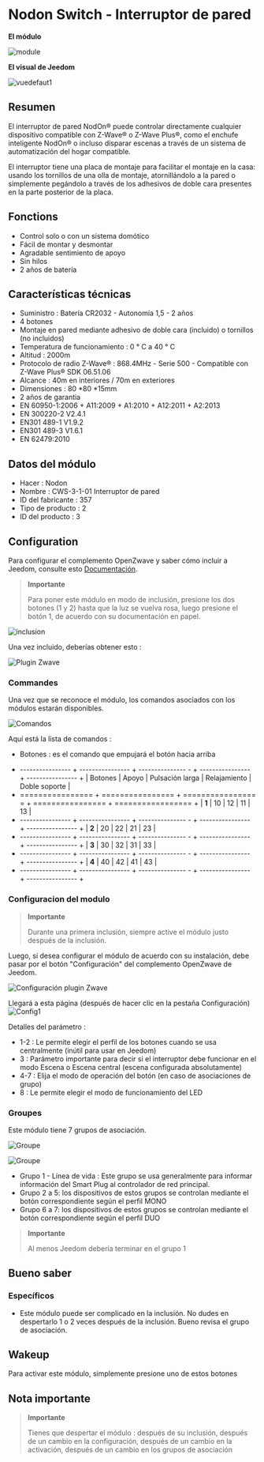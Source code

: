 # Nodon Switch - Interruptor de pared

**El módulo**

![module](images/nodon.wallswitch/module.jpg)

**El visual de Jeedom**

![vuedefaut1](images/nodon.wallswitch/vuedefaut1.jpg)

## Resumen

El interruptor de pared NodOn® puede controlar directamente cualquier dispositivo compatible con Z-Wave® o Z-Wave Plus®, como el enchufe inteligente NodOn® o incluso disparar escenas a través de un sistema de automatización del hogar compatible.

El interruptor tiene una placa de montaje para facilitar el montaje en la casa: usando los tornillos de una olla de montaje, atornillándolo a la pared o simplemente pegándolo a través de los adhesivos de doble cara presentes en la parte posterior de la placa.

## Fonctions

-   Control solo o con un sistema domótico
-   Fácil de montar y desmontar
-   Agradable sentimiento de apoyo
-   Sin hilos
-   2 años de batería

## Características técnicas

-   Suministro : Batería CR2032 - Autonomía 1,5 - 2 años
-   4 botones
-   Montaje en pared mediante adhesivo de doble cara (incluido) o tornillos (no incluidos)
-   Temperatura de funcionamiento : 0 ° C a 40 ° C
-   Altitud : 2000m
-   Protocolo de radio Z-Wave® : 868.4MHz - Serie 500 - Compatible con Z-Wave Plus® SDK 06.51.06
-   Alcance : 40m en interiores / 70m en exteriores
-   Dimensiones : 80 \*80 \*15mm
-   2 años de garantia
-   EN 60950-1:2006 + A11:2009 + A1:2010 + A12:2011 + A2:2013
-   EN 300220-2 V2.4.1
-   EN301 489-1 V1.9.2
-   EN301 489-3 V1.6.1
-   EN 62479:2010

## Datos del módulo

-   Hacer : Nodon
-   Nombre : CWS-3-1-01 Interruptor de pared
-   ID del fabricante : 357
-   Tipo de producto : 2
-   ID del producto : 3

## Configuration

Para configurar el complemento OpenZwave y saber cómo incluir a Jeedom, consulte esto [Documentación](https://doc.jeedom.com/es_ES/plugins/automation%20protocol/openzwave/).

> **Importante**
>
> Para poner este módulo en modo de inclusión, presione los dos botones (1 y 2) hasta que la luz se vuelva rosa, luego presione el botón 1, de acuerdo con su documentación en papel.

![inclusion](images/nodon.wallswitch/inclusion.jpg)

Una vez incluido, deberías obtener esto :

![Plugin Zwave](images/nodon.wallswitch/information.jpg)

### Commandes

Una vez que se reconoce el módulo, los comandos asociados con los módulos estarán disponibles.

![Comandos](images/nodon.wallswitch/commandes.jpg)

Aquí está la lista de comandos :

-   Botones : es el comando que empujará el botón hacia arriba

+ ---------------- + ---------------- + --------------- - + ---------------- + ---------------- +
| Botones        | Apoyo          | Pulsación larga     | Relajamiento    | Doble soporte   |
+ ================ + ================ + ================ = + ================ + ================= +
| **1**          | 10             | 12             | 11             | 13             |
+ ---------------- + ---------------- + --------------- - + ---------------- + ---------------- +
| **2**          | 20             | 22             | 21             | 23             |
+ ---------------- + ---------------- + --------------- - + ---------------- + ---------------- +
| **3**          | 30             | 32             | 31             | 33             |
+ ---------------- + ---------------- + --------------- - + ---------------- + ---------------- +
| **4**          | 40             | 42             | 41             | 43             |
+ ---------------- + ---------------- + --------------- - + ---------------- + ---------------- +

### Configuracion del modulo

> **Importante**
>
> Durante una primera inclusión, siempre active el módulo justo después de la inclusión.

Luego, si desea configurar el módulo de acuerdo con su instalación, debe pasar por el botón "Configuración" del complemento OpenZwave de Jeedom.

![Configuración plugin Zwave](images/plugin/bouton_configuration.jpg)

Llegará a esta página (después de hacer clic en la pestaña Configuración)
![Config1](images/nodon.wallswitch/config1.jpg)

Detalles del parámetro :

-   1-2 : Le permite elegir el perfil de los botones cuando se usa centralmente (inútil para usar en Jeedom)
-   3 : Parámetro importante para decir si el interruptor debe funcionar en el modo Escena o Escena central (escena configurada absolutamente)
-   4-7 : Elija el modo de operación del botón (en caso de asociaciones de grupo)
-   8 : Le permite elegir el modo de funcionamiento del LED

### Groupes

Este módulo tiene 7 grupos de asociación.

![Groupe](images/nodon.wallswitch/groupe.jpg)

![Groupe](images/nodon.wallswitch/groupe2.jpg)

-   Grupo 1 - Línea de vida : Este grupo se usa generalmente para informar información del Smart Plug al controlador de red principal.
-   Grupo 2 a 5: los dispositivos de estos grupos se controlan mediante el botón correspondiente según el perfil MONO
-   Grupo 6 a 7: los dispositivos de estos grupos se controlan mediante el botón correspondiente según el perfil DUO

> **Importante**
>
> Al menos Jeedom debería terminar en el grupo 1

## Bueno saber

### Específicos

-   Este módulo puede ser complicado en la inclusión. No dudes en despertarlo 1 o 2 veces después de la inclusión. Bueno revisa el grupo de asociación.

## Wakeup

Para activar este módulo, simplemente presione uno de estos botones

## Nota importante

> **Importante**
>
> Tienes que despertar el módulo : después de su inclusión, después de un cambio en la configuración, después de un cambio en la activación, después de un cambio en los grupos de asociación
